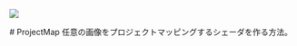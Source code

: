 ![](https://bytebucket.org/LUXOPHIA/projectmap/raw/e5fe0b401259a7f24bdf5d1a34464968ddbfa37a/--------/_SCREENSHOT/ProjectMap.png)

﻿# ProjectMap
任意の画像をプロジェクトマッピングするシェーダを作る方法。